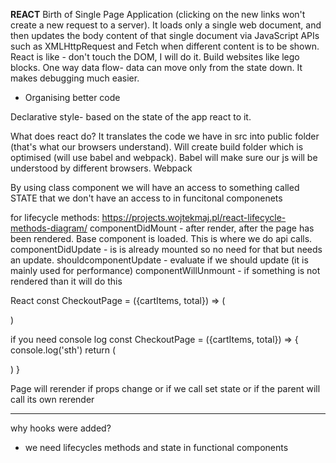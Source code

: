 **REACT**
Birth of Single Page Application (clicking on the new links won't create a new request to a server). It loads only a single web document, and then updates the body content of that single document via JavaScript APIs such as XMLHttpRequest and Fetch when different content is to be shown.
React is like - don't touch the DOM, I will do it.
Build websites like lego blocks.
One way data flow- data can move only from the state down. It makes debugging much easier.
- Organising better code

Declarative style-
based on the state of the app react to it.

What does react do? It translates the code we have in src into public folder (that's what our browsers understand). Will create build folder which is optimised (will use babel and webpack). Babel will make sure our js will be understood by different browsers. Webpack

By using class component we will have an access to something called STATE that we don't have an access to in funcitonal componenets

for lifecycle methods:
https://projects.wojtekmaj.pl/react-lifecycle-methods-diagram/
componentDidMount - after render, after the page has been rendered. Base component is loaded. This is where we do api calls.
componentDidUpdate - is is already mounted so no need for that but needs an update.
shouldcomponentUpdate - evaluate if we should update (it is mainly used for performance)
componentWillUnmount - if something is not rendered than it will do this

React
const CheckoutPage = ({cartItems, total}) => (
  <div className="checkout-page">
  </div>
)

if you need console log
const CheckoutPage = ({cartItems, total}) => {
  console.log('sth')
  return (
    <div className="checkout-page">
    </div>
    )
}

Page will rerender if props change or if we call set state or if the parent will call its own rerender

_______________________________________________________________________
why hooks were added?
- we need lifecycles methods and state in functional components
